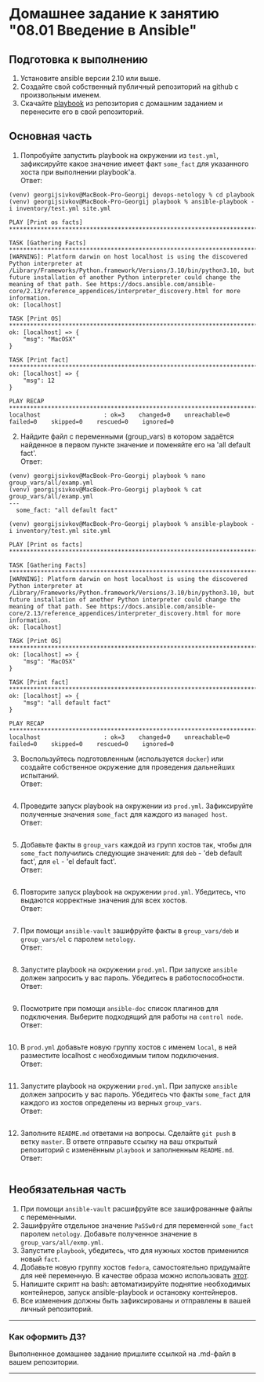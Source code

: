 # Домашнее задание к занятию "08.01 Введение в Ansible"

## Подготовка к выполнению
1. Установите ansible версии 2.10 или выше.
2. Создайте свой собственный публичный репозиторий на github с произвольным именем.
3. Скачайте [playbook](./playbook/) из репозитория с домашним заданием и перенесите его в свой репозиторий.

## Основная часть
1. Попробуйте запустить playbook на окружении из `test.yml`, зафиксируйте какое значение имеет факт `some_fact` для указанного хоста при выполнении playbook'a.   
Ответ:
```commandline
(venv) georgijsivkov@MacBook-Pro-Georgij devops-netology % cd playbook
(venv) georgijsivkov@MacBook-Pro-Georgij playbook % ansible-playbook -i inventory/test.yml site.yml           

PLAY [Print os facts] *********************************************************************************************************************************************************************************************************************

TASK [Gathering Facts] ********************************************************************************************************************************************************************************************************************
[WARNING]: Platform darwin on host localhost is using the discovered Python interpreter at /Library/Frameworks/Python.framework/Versions/3.10/bin/python3.10, but future installation of another Python interpreter could change the
meaning of that path. See https://docs.ansible.com/ansible-core/2.13/reference_appendices/interpreter_discovery.html for more information.
ok: [localhost]

TASK [Print OS] ***************************************************************************************************************************************************************************************************************************
ok: [localhost] => {
    "msg": "MacOSX"
}

TASK [Print fact] *************************************************************************************************************************************************************************************************************************
ok: [localhost] => {
    "msg": 12
}

PLAY RECAP ********************************************************************************************************************************************************************************************************************************
localhost                  : ok=3    changed=0    unreachable=0    failed=0    skipped=0    rescued=0    ignored=0
```
2. Найдите файл с переменными (group_vars) в котором задаётся найденное в первом пункте значение и поменяйте его на 'all default fact'.    
Ответ:
```commandline
(venv) georgijsivkov@MacBook-Pro-Georgij playbook % nano group_vars/all/examp.yml
(venv) georgijsivkov@MacBook-Pro-Georgij playbook % cat group_vars/all/examp.yml 
---
  some_fact: "all default fact"
  
(venv) georgijsivkov@MacBook-Pro-Georgij playbook % ansible-playbook -i inventory/test.yml site.yml 

PLAY [Print os facts] *********************************************************************************************************************************************************************************************************************

TASK [Gathering Facts] ********************************************************************************************************************************************************************************************************************
[WARNING]: Platform darwin on host localhost is using the discovered Python interpreter at /Library/Frameworks/Python.framework/Versions/3.10/bin/python3.10, but future installation of another Python interpreter could change the
meaning of that path. See https://docs.ansible.com/ansible-core/2.13/reference_appendices/interpreter_discovery.html for more information.
ok: [localhost]

TASK [Print OS] ***************************************************************************************************************************************************************************************************************************
ok: [localhost] => {
    "msg": "MacOSX"
}

TASK [Print fact] *************************************************************************************************************************************************************************************************************************
ok: [localhost] => {
    "msg": "all default fact"
}

PLAY RECAP ********************************************************************************************************************************************************************************************************************************
localhost                  : ok=3    changed=0    unreachable=0    failed=0    skipped=0    rescued=0    ignored=0 
```
3. Воспользуйтесь подготовленным (используется `docker`) или создайте собственное окружение для проведения дальнейших испытаний.   
Ответ:
```commandline

```
4. Проведите запуск playbook на окружении из `prod.yml`. Зафиксируйте полученные значения `some_fact` для каждого из `managed host`.   
Ответ:
```commandline

```
5. Добавьте факты в `group_vars` каждой из групп хостов так, чтобы для `some_fact` получились следующие значения: для `deb` - 'deb default fact', для `el` - 'el default fact'.   
Ответ:
```commandline

```
6. Повторите запуск playbook на окружении `prod.yml`. Убедитесь, что выдаются корректные значения для всех хостов.   
Ответ:
```commandline

```
7. При помощи `ansible-vault` зашифруйте факты в `group_vars/deb` и `group_vars/el` с паролем `netology`.   
Ответ:
```commandline

```
8. Запустите playbook на окружении `prod.yml`. При запуске `ansible` должен запросить у вас пароль. Убедитесь в работоспособности.   
Ответ:
```commandline

```
9. Посмотрите при помощи `ansible-doc` список плагинов для подключения. Выберите подходящий для работы на `control node`.   
Ответ:
```commandline

```
10. В `prod.yml` добавьте новую группу хостов с именем  `local`, в ней разместите localhost с необходимым типом подключения.   
Ответ:
```commandline

```
11. Запустите playbook на окружении `prod.yml`. При запуске `ansible` должен запросить у вас пароль. Убедитесь что факты `some_fact` для каждого из хостов определены из верных `group_vars`.   
Ответ:
```commandline

```
12. Заполните `README.md` ответами на вопросы. Сделайте `git push` в ветку `master`. В ответе отправьте ссылку на ваш открытый репозиторий с изменённым `playbook` и заполненным `README.md`.   
Ответ:
```commandline

```

## Необязательная часть

1. При помощи `ansible-vault` расшифруйте все зашифрованные файлы с переменными.
2. Зашифруйте отдельное значение `PaSSw0rd` для переменной `some_fact` паролем `netology`. Добавьте полученное значение в `group_vars/all/exmp.yml`.
3. Запустите `playbook`, убедитесь, что для нужных хостов применился новый `fact`.
4. Добавьте новую группу хостов `fedora`, самостоятельно придумайте для неё переменную. В качестве образа можно использовать [этот](https://hub.docker.com/r/pycontribs/fedora).
5. Напишите скрипт на bash: автоматизируйте поднятие необходимых контейнеров, запуск ansible-playbook и остановку контейнеров.
6. Все изменения должны быть зафиксированы и отправлены в вашей личный репозиторий.

---

### Как оформить ДЗ?

Выполненное домашнее задание пришлите ссылкой на .md-файл в вашем репозитории.

---
